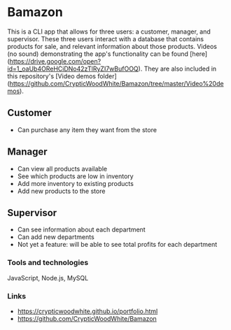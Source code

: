 # **Bamazon**

This is a CLI app that allows for three users: a customer, manager, and supervisor. These three users interact with a database that contains products for sale, and relevant information about those products. Videos (no sound) demonstrating the app's functionality can be found [here] (https://drive.google.com/open?id=1_oaUb4OReHCiDNo42zTlRyZI7wBufOOQ). They are also included in this repository's [Video demos folder] (https://github.com/CrypticWoodWhite/Bamazon/tree/master/Video%20demos).

## Customer
- Can purchase any item they want from the store

## Manager
- Can view all products available
- See which products are low in inventory
- Add more inventory to existing products
- Add new products to the store

## Supervisor
- Can see information about each department
- Can add new departments
- Not yet a feature: will be able to see total profits for each department

### Tools and technologies
JavaScript, Node.js, MySQL

### Links
- https://crypticwoodwhite.github.io/portfolio.html
- https://github.com/CrypticWoodWhite/Bamazon
